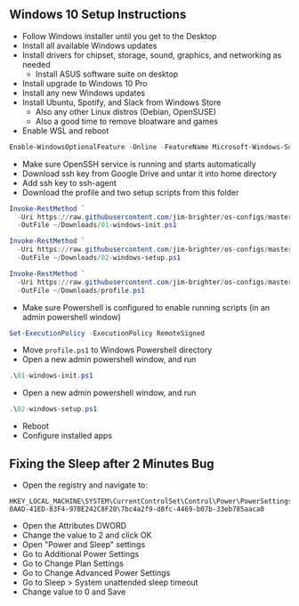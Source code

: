 ## Windows 10 Setup Instructions
- Follow Windows installer until you get to the Desktop
- Install all available Windows updates
- Install drivers for chipset, storage, sound, graphics, and networking as needed
    - Install ASUS software suite on desktop
- Install upgrade to Windows 10 Pro
- Install any new Windows updates
- Install Ubuntu, Spotify, and Slack from Windows Store
    - Also any other Linux distros (Debian, OpenSUSE)
    - Also a good time to remove bloatware and games
- Enable WSL and reboot
```powershell
Enable-WindowsOptionalFeature -Online -FeatureName Microsoft-Windows-Subsystem-Linux
```
- Make sure OpenSSH service is running and starts automatically
- Download ssh key from Google Drive and untar it into home directory
- Add ssh key to ssh-agent
- Download the profile and two setup scripts from this folder
```powershell
Invoke-RestMethod `
  -Uri https://raw.githubusercontent.com/jim-brighter/os-configs/master/windows/01-windows-init.ps1 `
  -OutFile ~/Downloads/01-windows-init.ps1

Invoke-RestMethod `
  -Uri https://raw.githubusercontent.com/jim-brighter/os-configs/master/windows/02-windows-setup.ps1 `
  -OutFile ~/Downloads/02-windows-setup.ps1

Invoke-RestMethod `
  -Uri https://raw.githubusercontent.com/jim-brighter/os-configs/master/windows/profile.ps1 `
  -OutFile ~/Downloads/profile.ps1
```
- Make sure Powershell is configured to enable running scripts (in an admin powershell window)
```powershell
Set-ExecutionPolicy -ExecutionPolicy RemoteSigned
```
- Move `profile.ps1` to Windows Powershell directory
- Open a new admin powershell window, and run
```powershell
.\01-windows-init.ps1
```
- Open a new admin powershell window, and run
```powershell
.\02-windows-setup.ps1
```
- Reboot
- Configure installed apps
## Fixing the Sleep after 2 Minutes Bug
- Open the registry and navigate to:
```
HKEY_LOCAL_MACHINE\SYSTEM\CurrentControlSet\Control\Power\PowerSettings\238C9FA8-0AAD-41ED-83F4-97BE242C8F20\7bc4a2f9-d8fc-4469-b07b-33eb785aaca0
```
- Open the Attributes DWORD
- Change the value to 2 and click OK
- Open "Power and Sleep" settings
- Go to Additional Power Settings
- Go to Change Plan Settings
- Go to Change Advanced Power Settings
- Go to Sleep > System unattended sleep timeout
- Change value to 0 and Save
